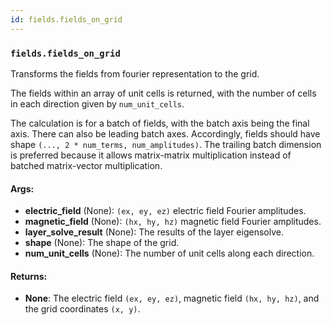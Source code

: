 ```yaml
---
id: fields.fields_on_grid
---
```


    
### `fields.fields_on_grid`
Transforms the fields from fourier representation to the grid.

The fields within an array of unit cells is returned, with the number of
cells in each direction given by `num_unit_cells`.

The calculation is for a batch of fields, with the batch axis being the
final axis. There can also be leading batch axes. Accordingly, fields
should have shape `(..., 2 * num_terms, num_amplitudes)`. The trailing batch
dimension is preferred because it allows matrix-matrix multiplication instead
of batched matrix-vector multiplication.

#### Args:
- **electric_field** (None): `(ex, ey, ez)` electric field Fourier amplitudes.
- **magnetic_field** (None): `(hx, hy, hz)` magnetic field Fourier amplitudes.
- **layer_solve_result** (None): The results of the layer eigensolve.
- **shape** (None): The shape of the grid.
- **num_unit_cells** (None): The number of unit cells along each direction.

#### Returns:
- **None**: The electric field `(ex, ey, ez)`, magnetic field `(hx, hy, hz)`,
and the grid coordinates `(x, y)`.

